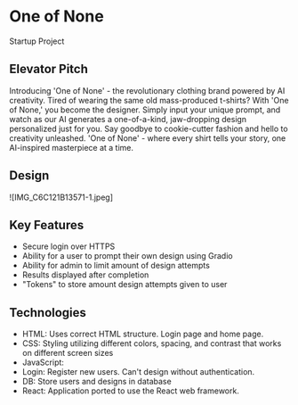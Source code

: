 # One of None
Startup Project

## Elevator Pitch
Introducing 'One of None' - the revolutionary clothing brand powered by AI creativity. Tired of wearing the same old mass-produced t-shirts? With 'One of None,' you become the designer. Simply input your unique prompt, and watch as our AI generates a one-of-a-kind, jaw-dropping design personalized just for you. Say goodbye to cookie-cutter fashion and hello to creativity unleashed. 'One of None' - where every shirt tells your story, one AI-inspired masterpiece at a time.

## Design
![IMG_C6C121B13571-1.jpeg]
## Key Features
- Secure login over HTTPS
- Ability for a user to prompt their own design using Gradio
- Ability for admin to limit amount of design attempts
- Results displayed after completion
- "Tokens" to store amount design attempts given to user

## Technologies
- HTML: Uses correct HTML structure. Login page and home page. 
- CSS: Styling utilizing different colors, spacing, and contrast that works on different screen sizes
- JavaScript: 
- Login: Register new users. Can't design without authentication. 
- DB: Store users and designs in database
- React: Application ported to use the React web framework.
